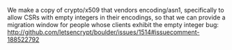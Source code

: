We make a copy of crypto/x509 that vendors encoding/asn1, specifically to allow
CSRs with empty integers in their encodings, so that we can provide a migration
window for people whose clients exhibit the empty integer bug:
http://github.com/letsencrypt/boulder/issues/1514#issuecomment-188522792
